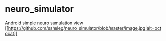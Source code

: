 # neuro_simulator
Android simple neuro sumulation view
[[https://github.com/ssheleg/neuro_simulator/blob/master/image.jpg|alt=octocat]]
